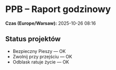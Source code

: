 # PPB – Raport godzinowy
**Czas (Europe/Warsaw):** 2025-10-26 08:16

## Status projektów
- Bezpieczny Pieszy — OK
- Zwolnij przy przejściu — OK
- Odblask ratuje życie — OK

